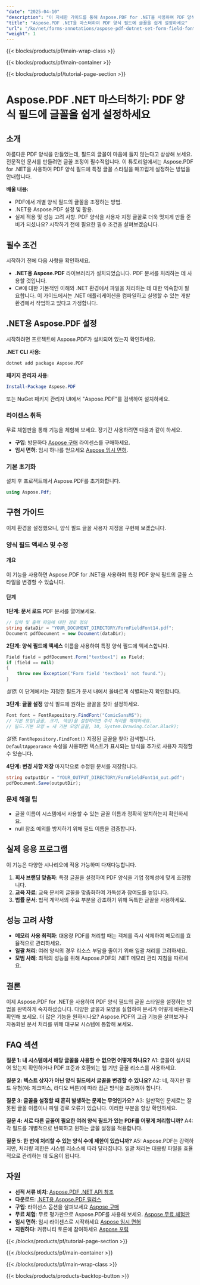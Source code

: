 ```yaml
---
"date": "2025-04-10"
"description": "이 자세한 가이드를 통해 Aspose.PDF for .NET을 사용하여 PDF 양식 필드의 글꼴을 사용자 지정하는 방법을 알아보세요."
"title": "Aspose.PDF .NET을 마스터하여 PDF 양식 필드에 글꼴을 쉽게 설정하세요"
"url": "/ko/net/forms-annotations/aspose-pdf-dotnet-set-form-field-font/"
"weight": 1
---
```


{{< blocks/products/pf/main-wrap-class >}}

{{< blocks/products/pf/main-container >}}

{{< blocks/products/pf/tutorial-page-section >}}


# Aspose.PDF .NET 마스터하기: PDF 양식 필드에 글꼴을 쉽게 설정하세요

## 소개
아름다운 PDF 양식을 만들었는데, 필드의 글꼴이 마음에 들지 않는다고 상상해 보세요. 전문적인 문서를 만들려면 글꼴 조정이 필수적입니다. 이 튜토리얼에서는 Aspose.PDF for .NET을 사용하여 PDF 양식 필드에 특정 글꼴 스타일을 매끄럽게 설정하는 방법을 안내합니다.

**배울 내용:**
- PDF에서 개별 양식 필드의 글꼴을 조정하는 방법.
- .NET용 Aspose.PDF 설정 및 활용.
- 실제 적용 및 성능 고려 사항.
PDF 양식을 사용자 지정 글꼴로 더욱 멋지게 만들 준비가 되셨나요? 시작하기 전에 필요한 필수 조건을 살펴보겠습니다.

## 필수 조건
시작하기 전에 다음 사항을 확인하세요.
- **.NET용 Aspose.PDF** 라이브러리가 설치되었습니다. PDF 문서를 처리하는 데 사용할 것입니다.
- C#에 대한 기본적인 이해와 .NET 환경에서 파일을 처리하는 데 대한 익숙함이 필요합니다.
이 가이드에서는 .NET 애플리케이션을 컴파일하고 실행할 수 있는 개발 환경에서 작업하고 있다고 가정합니다.

## .NET용 Aspose.PDF 설정
시작하려면 프로젝트에 Aspose.PDF가 설치되어 있는지 확인하세요.

**.NET CLI 사용:**
```bash
dotnet add package Aspose.PDF
```

**패키지 관리자 사용:**
```powershell
Install-Package Aspose.PDF
```

또는 NuGet 패키지 관리자 UI에서 "Aspose.PDF"를 검색하여 설치하세요.

### 라이센스 취득
무료 체험판을 통해 기능을 체험해 보세요. 장기간 사용하려면 다음과 같이 하세요.
- **구입**: 방문하다 [Aspose 구매](https://purchase.aspose.com/buy) 라이센스를 구매하세요.
- **임시 면허**: 임시 하나를 얻으세요 [Aspose 임시 면허](https://purchase.aspose.com/temporary-license/).

### 기본 초기화
설치 후 프로젝트에서 Aspose.PDF를 초기화합니다.

```csharp
using Aspose.Pdf;
```

## 구현 가이드
이제 환경을 설정했으니, 양식 필드 글꼴 사용자 지정을 구현해 보겠습니다.

### 양식 필드 액세스 및 수정
#### 개요
이 기능을 사용하면 Aspose.PDF for .NET을 사용하여 특정 PDF 양식 필드의 글꼴 스타일을 변경할 수 있습니다.

#### 단계
**1단계: 문서 로드**
PDF 문서를 열어보세요.

```csharp
// 입력 및 출력 파일에 대한 경로 정의
string dataDir = "YOUR_DOCUMENT_DIRECTORY/FormFieldFont14.pdf";
Document pdfDocument = new Document(dataDir);
```

**2단계: 양식 필드에 액세스**
이름을 사용하여 특정 양식 필드에 액세스합니다.

```csharp
Field field = pdfDocument.Form["textbox1"] as Field;
if (field == null)
{
    throw new Exception("Form field 'textbox1' not found.");
}
```
*설명*: 이 단계에서는 지정한 필드가 문서 내에서 올바르게 식별되는지 확인합니다.

**3단계: 글꼴 설정**
양식 필드에 원하는 글꼴을 찾아 설정하세요.

```csharp
Font font = FontRepository.FindFont("ComicSansMS");
// 기본 모양(글꼴, 크기, 색상)을 설정하려면 주석 처리를 해제하세요.
// 필드.기본 모양 = 새 기본 모양(글꼴, 10, System.Drawing.Color.Black);
```
*설명*: `FontRepository.FindFont()` 지정된 글꼴을 찾아 검색합니다. `DefaultAppearance` 속성을 사용하면 텍스트가 표시되는 방식을 추가로 사용자 지정할 수 있습니다.

**4단계: 변경 사항 저장**
마지막으로 수정된 문서를 저장합니다.

```csharp
string outputDir = "YOUR_OUTPUT_DIRECTORY/FormFieldFont14_out.pdf";
pdfDocument.Save(outputDir);
```

### 문제 해결 팁
- 글꼴 이름이 시스템에서 사용할 수 있는 글꼴 이름과 정확히 일치하는지 확인하세요.
- null 참조 예외를 방지하기 위해 필드 이름을 검증합니다.

## 실제 응용 프로그램
이 기능은 다양한 시나리오에 적용 가능하며 다재다능합니다.
1. **회사 브랜딩 맞춤화**: 특정 글꼴을 설정하여 PDF 양식을 기업 정체성에 맞게 조정합니다.
2. **교육 자료**: 교육 문서의 글꼴을 맞춤화하여 가독성과 참여도를 높입니다.
3. **법률 문서**: 법적 계약서의 주요 부분을 강조하기 위해 독특한 글꼴을 사용하세요.

## 성능 고려 사항
- **메모리 사용 최적화**: 대용량 PDF를 처리할 때는 객체를 즉시 삭제하여 메모리를 효율적으로 관리하세요.
- **일괄 처리**: 여러 양식의 경우 리소스 부담을 줄이기 위해 일괄 처리를 고려하세요.
- **모범 사례**: 최적의 성능을 위해 Aspose.PDF의 .NET 메모리 관리 지침을 따르세요.

## 결론
이제 Aspose.PDF for .NET을 사용하여 PDF 양식 필드의 글꼴 스타일을 설정하는 방법을 완벽하게 숙지하셨습니다. 다양한 글꼴과 모양을 실험하여 문서가 어떻게 바뀌는지 확인해 보세요. 더 많은 기능을 원하시나요? Aspose.PDF의 고급 기능을 살펴보거나 자동화된 문서 처리를 위해 대규모 시스템에 통합해 보세요.

## FAQ 섹션
**질문 1: 내 시스템에서 해당 글꼴을 사용할 수 없으면 어떻게 하나요?**
A1: 글꼴이 설치되어 있는지 확인하거나 PDF 표준과 호환되는 웹 기반 글꼴 리소스를 사용하세요.

**질문 2: 텍스트 상자가 아닌 양식 필드에서 글꼴을 변경할 수 있나요?**
A2: 네, 하지만 필드 유형(예: 체크박스, 라디오 버튼)에 따라 접근 방식을 조정해야 합니다.

**질문 3: 글꼴을 설정할 때 흔히 발생하는 문제는 무엇인가요?**
A3: 일반적인 문제로는 잘못된 글꼴 이름이나 파일 경로 오류가 있습니다. 이러한 부분을 항상 확인하세요.

**질문 4: 서로 다른 글꼴이 필요한 여러 양식 필드가 있는 PDF를 어떻게 처리합니까?**
A4: 각 필드를 개별적으로 반복하고 원하는 글꼴 설정을 적용합니다.

**질문 5: 한 번에 처리할 수 있는 양식 수에 제한이 있습니까?**
A5: Aspose.PDF는 강력하지만, 처리량 제한은 시스템 리소스에 따라 달라집니다. 일괄 처리는 대용량 파일을 효율적으로 관리하는 데 도움이 됩니다.

## 자원
- **선적 서류 비치**: [Aspose.PDF .NET API 참조](https://reference.aspose.com/pdf/net/)
- **다운로드**: [.NET용 Aspose.PDF 릴리스](https://releases.aspose.com/pdf/net/)
- **구입**: 라이선스 옵션을 살펴보세요 [Aspose 구매](https://purchase.aspose.com/buy)
- **무료 체험**: 무료 평가판으로 Aspose.PDF를 사용해 보세요. [Aspose 무료 체험판](https://releases.aspose.com/pdf/net/)
- **임시 면허**: 임시 라이센스로 시작하세요 [Aspose 임시 면허](https://purchase.aspose.com/temporary-license/)
- **지원하다**: 커뮤니티 토론에 참여하세요 [Aspose 포럼](https://forum.aspose.com/c/pdf/10)

{{< /blocks/products/pf/tutorial-page-section >}}

{{< /blocks/products/pf/main-container >}}

{{< /blocks/products/pf/main-wrap-class >}}

{{< blocks/products/products-backtop-button >}}